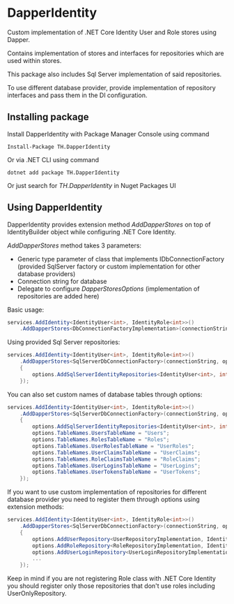 # DapperIdentity

Custom implementation of .NET Core Identity User and Role stores using Dapper.

Contains implementation of stores and interfaces for repositories which are used within stores.

This package also includes Sql Server implementation of said repositories.

To use different database provider, provide implementation of repository interfaces and pass them in the DI configuration.

## Installing package

Install DapperIdentity with Package Manager Console using command

	Install-Package TH.DapperIdentity

Or via .NET CLI using command

	dotnet add package TH.DapperIdentity

Or just search for *TH.DapperIdentity* in Nuget Packages UI


## Using DapperIdentity

DapperIdentity provides extension method *AddDapperStores* on top of IdentityBuilder object while configuring .NET Core Identity.

*AddDapperStores* method takes 3 parameters:
 * Generic type parameter of class that implements IDbConnectionFactory (provided SqlServer factory or custom implementation for other database providers)
 * Connection string for database
 * Delegate to configure *DapperStoresOptions* (implementation of repositories are added here)

Basic usage:

```csharp
services.AddIdentity<IdentityUser<int>, IdentityRole<int>>()
	.AddDapperStores<DbConnectionFactoryImplementation>(connectionString);
```

Using provided Sql Server repositories:

```csharp
services.AddIdentity<IdentityUser<int>, IdentityRole<int>>()
	.AddDapperStores<SqlServerDbConnectionFactory>(connectionString, options =>
	{
		options.AddSqlServerIdentityRepositories<IdentityUser<int>, int>();
	});
```

You can also set custom names of database tables through options:

```csharp
services.AddIdentity<IdentityUser<int>, IdentityRole<int>>()
	.AddDapperStores<SqlServerDbConnectionFactory>(connectionString, options =>
	{
		options.AddSqlServerIdentityRepositories<IdentityUser<int>, int>();
		options.TableNames.UsersTableName = "Users";
		options.TableNames.RolesTableName = "Roles";
		options.TableNames.UserRolesTableName = "UserRoles";
		options.TableNames.UserClaimsTableName = "UserClaims";
		options.TableNames.RoleClaimsTableName = "RoleClaims";
		options.TableNames.UserLoginsTableName = "UserLogins";
		options.TableNames.UserTokensTableName = "UserTokens";
	});
```

If you want to use custom implementation of repositories for different database provider you need to register them through options using extension methods:

```csharp
services.AddIdentity<IdentityUser<int>, IdentityRole<int>>()
	.AddDapperStores<SqlServerDbConnectionFactory>(connectionString, options =>
	{
		options.AddUserRepository<UserRepositoryImplementation, IdentityUser<int>, int>();
		options.AddRoleRepository<RoleRepositoryImplementation, IdentityRole<int>, int>();
		options.AddUserLoginRepository<UserLoginRepositoryImplementation, IdentityUser<int>, int>();
		...
	});
```

Keep in mind if you are not registering Role class with .NET Core Identity you should register only those repositories that don't use roles including UserOnlyRepository.
